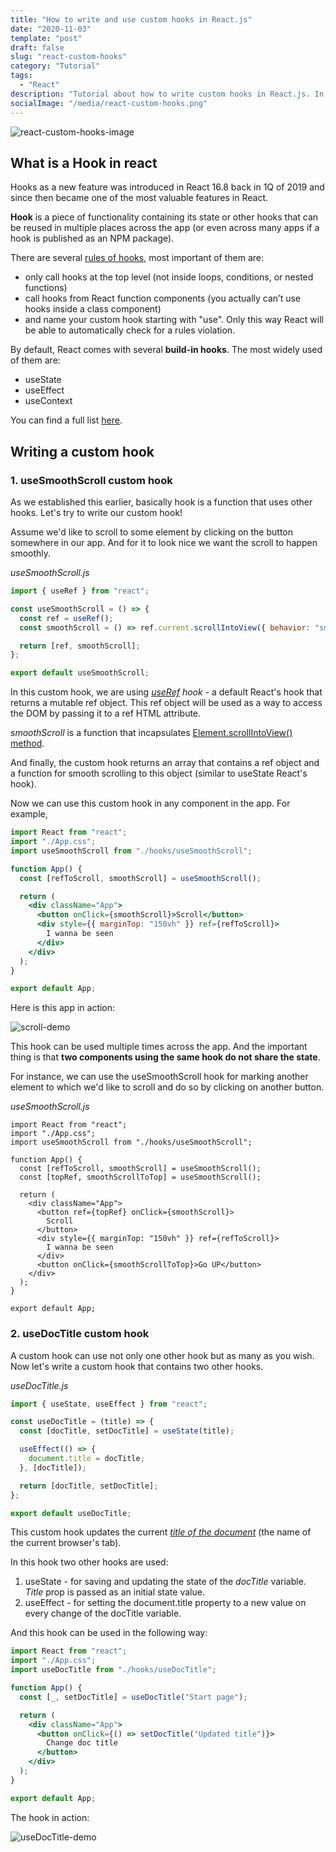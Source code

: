 ```yaml
---
title: "How to write and use custom hooks in React.js"
date: "2020-11-03"
template: "post"
draft: false
slug: "react-custom-hooks"
category: "Tutorial"
tags:
  - "React"
description: "Tutorial about how to write custom hooks in React.js. In this tutorial, we will write hooks for smooth scrolling, document title update, and browser URL change."
socialImage: "/media/react-custom-hooks.png"
---
```


![react-custom-hooks-image](/media/react-custom-hooks.png)

## What is a Hook in react

Hooks as a new feature was introduced in React 16.8 back in 1Q of 2019 and since then became one of the most valuable features in React.

**Hook** is a piece of functionality containing its state or other hooks that can be reused in multiple places across the app (or even across many apps if a hook is published as an NPM package).

There are several [rules of hooks](https://reactjs.org/docs/hooks-rules.html), most important of them are:

- only call hooks at the top level (not inside loops, conditions, or nested functions)
- call hooks from React function components (you actually can’t use hooks inside a class component)
- and name your custom hook starting with "use". Only this way React will be able to automatically check for a rules violation.

By default, React comes with several **build-in hooks**. The most widely used of them are:

- useState
- useEffect
- useContext

You can find a full list [here](https://reactjs.org/docs/hooks-reference.html).

## Writing a custom hook

### 1. useSmoothScroll custom hook

As we established this earlier, basically hook is a function that uses other hooks. Let's try to write our custom hook!

Assume we'd like to scroll to some element by clicking on the button somewhere in our app. And for it to look nice we want the scroll to happen smoothly.

*useSmoothScroll.js*

```jsx
import { useRef } from "react";

const useSmoothScroll = () => {
  const ref = useRef();
  const smoothScroll = () => ref.current.scrollIntoView({ behavior: "smooth" });

  return [ref, smoothScroll];
};

export default useSmoothScroll;
```

In this custom hook, we are using *[useRef](https://reactjs.org/docs/hooks-reference.html#useref) hook* - a default React's hook that returns a mutable ref object. This ref object will be used as a way to access the DOM by passing it to a ref HTML attribute.

*smoothScroll* is a function that incapsulates [Element.scrollIntoView() method](https://developer.mozilla.org/en-US/docs/Web/API/Element/scrollIntoView).

And finally, the custom hook returns an array that contains a ref object and a function for smooth scrolling to this object (similar to useState React's hook).

Now we can use this custom hook in any component in the app. For example,

```jsx
import React from "react";
import "./App.css";
import useSmoothScroll from "./hooks/useSmoothScroll";

function App() {
  const [refToScroll, smoothScroll] = useSmoothScroll();

  return (
    <div className="App">
      <button onClick={smoothScroll}>Scroll</button>
      <div style={{ marginTop: "150vh" }} ref={refToScroll}>
        I wanna be seen
      </div>
    </div>
  );
}

export default App;
```

Here is this app in action:

![scroll-demo](https://i.ibb.co/7bVGwNR/use-Smooth-Scroll.gif)

This hook can be used multiple times across the app. And the important thing is that **two components using the same hook do not share the state**.

For instance, we can use the useSmoothScroll hook for marking another element to which we'd like to scroll and do so by clicking on another button.

*useSmoothScroll.js*

```jsx{7,11,17}
import React from "react";
import "./App.css";
import useSmoothScroll from "./hooks/useSmoothScroll";

function App() {
  const [refToScroll, smoothScroll] = useSmoothScroll();
  const [topRef, smoothScrollToTop] = useSmoothScroll();

  return (
    <div className="App">
      <button ref={topRef} onClick={smoothScroll}>
        Scroll
      </button>
      <div style={{ marginTop: "150vh" }} ref={refToScroll}>
        I wanna be seen
      </div>
      <button onClick={smoothScrollToTop}>Go UP</button>
    </div>
  );
}

export default App;
```

### 2. useDocTitle custom hook

A custom hook can use not only one other hook but as many as you wish. Now let's write a custom hook that contains two other hooks.

*useDocTitle.js*

```jsx
import { useState, useEffect } from "react";

const useDocTitle = (title) => {
  const [docTitle, setDocTitle] = useState(title);

  useEffect(() => {
    document.title = docTitle;
  }, [docTitle]);

  return [docTitle, setDocTitle];
};

export default useDocTitle;
```

This custom hook updates the current *[title of the document](https://developer.mozilla.org/en-US/docs/Web/API/Document/title)* (the name of the current browser's tab).

In this hook two other hooks are used:

1. useState - for saving and updating the state of the *docTitle* variable. *Title* prop is passed as an initial state value.
2. useEffect - for setting the document.title property to a new value on every change of the docTitle variable.

And this hook can be used in the following way:

```jsx
import React from "react";
import "./App.css";
import useDocTitle from "./hooks/useDocTitle";

function App() {
  const [_, setDocTitle] = useDocTitle("Start page");

  return (
    <div className="App">
      <button onClick={() => setDocTitle("Updated title")}>
        Change doc title
      </button>
    </div>
  );
}

export default App;
```

The hook in action:

![useDocTitle-demo](https://i.ibb.co/9WPSRL7/use-Doc-Title.gif)